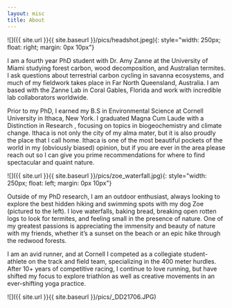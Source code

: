 ```yaml
---
layout: misc
title: About
---
```

![]({{ site.url }}{{ site.baseurl }}/pics/headshot.jpeg){: style="width: 250px; float: right; margin: 0px 10px"}

I am a fourth year PhD student with Dr. Amy Zanne at the University of Miami studying forest carbon, wood decomposition, and Australian termites. I ask questions about terrestrial carbon cycling in savanna ecosystems, and much of my fieldwork takes place in Far North Queensland, Australia. I am based with the Zanne Lab in Coral Gables, Florida and work with incredible lab collaborators worldwide. 

Prior to my PhD, I earned my B.S in Environmental Science at Cornell University in Ithaca, New York. I graduated Magna Cum Laude with a Distinction in Research , focusing on topics in biogeochemistry and climate change. Ithaca is not only the city of my alma mater, but it is also proudly the place that I call home. Ithaca is one of the most beautiful pockets of the world in my (obviously biased) opinion, but if you are ever in the area please reach out so I can give you prime recommendations for where to find spectacular and quaint nature. 

![]({{ site.url }}{{ site.baseurl }}/pics/zoe_waterfall.jpg){: style="width: 250px; float: left; margin: 0px 10px"}

Outside of my PhD research, I am an outdoor enthusiast, always looking to explore the best hidden hiking and swimming spots with my dog Zoe (pictured to the left). I love waterfalls, baking bread, breaking open rotten logs to look for termites, and feeling small in the presence of nature. One of my greatest passions is appreciating the immensity and beauty of nature with my friends, whether it’s a sunset on the beach or an epic hike through the redwood forests. 

I am an avid runner, and at Cornell I competed as a collegiate student-athlete on the track and field team, specializing in the 400 meter hurdles. After 10+ years of competitive racing, I continue to love running, but have shifted my focus to explore triathlon as well as creative movements in an ever-shifting yoga practice. 

![]({{ site.url }}{{ site.baseurl }}/pics/_DD21706.JPG)
